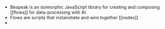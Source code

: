 - Bespeak is an isomorphic JavaScript library for creating and composing [[flows]] for data-processing with AI.
- Flows are scripts that instanstiate and wire together [[nodes]]
-